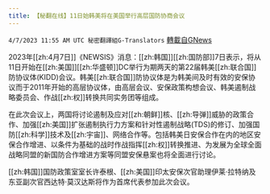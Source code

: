 ```yaml
---
title: 【秘翻在线】11日始韩美将在美国举行高层国防协商会议
---
```

`4/7/2023 11:55 AM UTC 秘密翻譯組G-Translators` [轉載自GNews](https://gnews.org/articles/1077798)

2023年[[zh:4月7日]]《NEWSIS》消息：[[zh:韩国]][[zh:国防部]]7日表示，将从11日开始在[[zh:美国]][[zh:华盛顿]]DC举行为期两天的第22届韩美[[zh:联合国]]防协议体(KIDD)会议。韩美[[zh:联合国]]防协议体是为韩美间及时有效的安保协议而于2011年开始的高层协议体，由高层会议、安保政策构想会议、韩美遏制战略委员会、作战[[zh:权]]转换共同实务团等组成。

在此次会议上，两国将讨论遏制及应对[[zh:朝鲜]]核、[[zh:导弹]]威胁的政策合作、加强[[zh:美国]]扩张遏制执行力方案和针对性遏制战略(TDS)的修订、加强国防[[zh:科学]]技术及[[zh:宇宙]]、网络合作等。包括韩美日安保合作在内的地区安保合作增进、以条件为基础的战时作战指挥[[zh:权]]转换推进、为发展为全球全面战略同盟的新国防合作增进方案等同盟安保悬案也将全面进行讨论。

[[zh:韩国]]国防政策室室长许泰根、[[zh:美国]]印太安保次官助理伊莱·拉特纳及东亚副次官西达特·莫汉达斯将作为首席代表参加此次会议。
